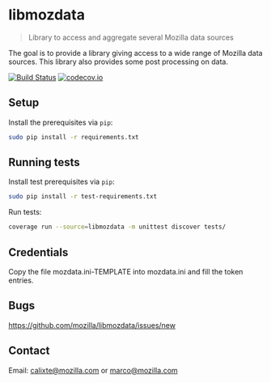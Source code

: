 # libmozdata
> Library to access and aggregate several Mozilla data sources

The goal is to provide a library giving access to a wide range of Mozilla data sources. This library also provides some post processing on data.


[![Build Status](https://api.travis-ci.org/mozilla/libmozdata.svg?branch=master)](https://travis-ci.org/mozilla/libmozdata)
[![codecov.io](https://img.shields.io/codecov/c/github/mozilla/libmozdata/master.svg)](https://codecov.io/github/mozilla/libmozdata?branch=master)

## Setup

Install the prerequisites via `pip`:
```sh
sudo pip install -r requirements.txt
```

## Running tests

Install test prerequisites via `pip`:
```sh
sudo pip install -r test-requirements.txt
```

Run tests:
```sh
coverage run --source=libmozdata -m unittest discover tests/
```

## Credentials

Copy the file mozdata.ini-TEMPLATE into mozdata.ini and fill the token entries.

## Bugs

https://github.com/mozilla/libmozdata/issues/new

## Contact

Email: calixte@mozilla.com or marco@mozilla.com
